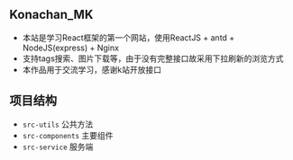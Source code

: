 ## Konachan_MK
* 本站是学习React框架的第一个网站，使用ReactJS + antd + NodeJS(express) + Nginx
* 支持tags搜索、图片下载等，由于没有完整接口故采用下拉刷新的浏览方式
* 本作品用于交流学习，感谢k站开放接口

## 项目结构
* `src-utils` 公共方法
* `src-components` 主要组件
* `src-service` 服务端
